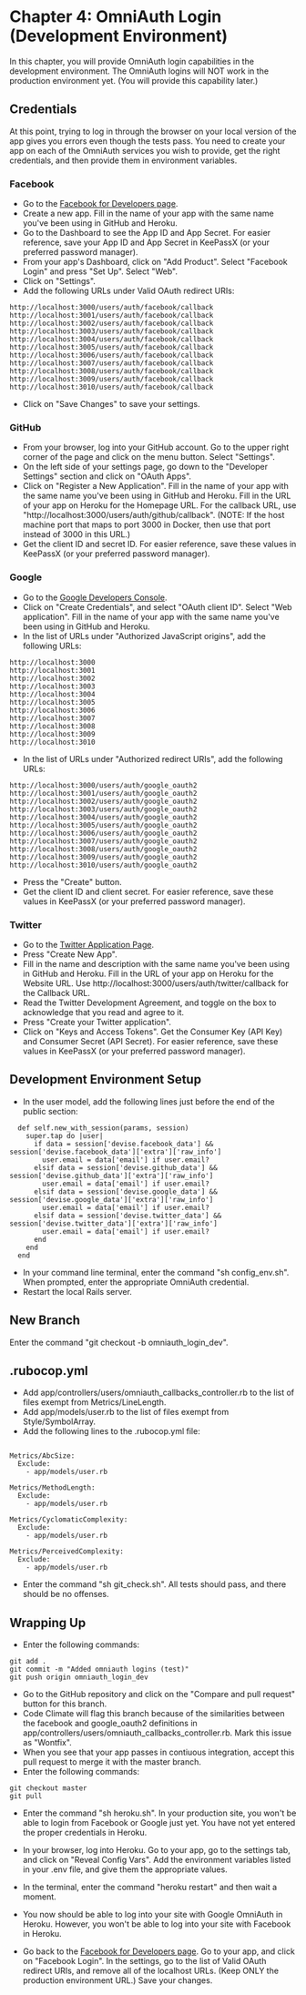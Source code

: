# Chapter 4: OmniAuth Login (Development Environment)

In this chapter, you will provide OmniAuth login capabilities in the development environment.  The OmniAuth logins will NOT work in the production environment yet.  (You will provide this capability later.)

## Credentials
At this point, trying to log in through the browser on your local version of the app gives you errors even though the tests pass.  You need to create your app on each of the OmniAuth services you wish to provide, get the right credentials, and then provide them in environment variables.

### Facebook
* Go to the [Facebook for Developers page](https://developers.facebook.com/).
* Create a new app.  Fill in the name of your app with the same name you've been using in GitHub and Heroku.
* Go to the Dashboard to see the App ID and App Secret.  For easier reference, save your App ID and App Secret in KeePassX (or your preferred password manager).
* From your app's Dashboard, click on "Add Product".  Select "Facebook Login" and press "Set Up".  Select "Web".
* Click on "Settings".
* Add the following URLs under Valid OAuth redirect URIs:
```
http://localhost:3000/users/auth/facebook/callback
http://localhost:3001/users/auth/facebook/callback
http://localhost:3002/users/auth/facebook/callback
http://localhost:3003/users/auth/facebook/callback
http://localhost:3004/users/auth/facebook/callback
http://localhost:3005/users/auth/facebook/callback
http://localhost:3006/users/auth/facebook/callback
http://localhost:3007/users/auth/facebook/callback
http://localhost:3008/users/auth/facebook/callback
http://localhost:3009/users/auth/facebook/callback
http://localhost:3010/users/auth/facebook/callback
```
* Click on "Save Changes" to save your settings.

### GitHub
* From your browser, log into your GitHub account.  Go to the upper right corner of the page and click on the menu button.  Select "Settings".
* On the left side of your settings page, go down to the "Developer Settings" section and click on "OAuth Apps".
* Click on "Register a New Application".  Fill in the name of your app with the same name you've been using in GitHub and Heroku.  Fill in the URL of your app on Heroku for the Homepage URL.  For the callback URL, use "http://localhost:3000/users/auth/github/callback".  (NOTE: If the host machine port that maps to port 3000 in Docker, then use that port instead of 3000 in this URL.)
* Get the client ID and secret ID.  For easier reference, save these values in KeePassX (or your preferred password manager).

### Google
* Go to the [Google Developers Console](https://console.developers.google.com).
* Click on "Create Credentials", and select "OAuth client ID".  Select "Web application".  Fill in the name of your app with the same name you've been using in GitHub and Heroku.
* In the list of URLs under "Authorized JavaScript origins", add the following URLs:
```
http://localhost:3000
http://localhost:3001
http://localhost:3002
http://localhost:3003
http://localhost:3004
http://localhost:3005
http://localhost:3006
http://localhost:3007
http://localhost:3008
http://localhost:3009
http://localhost:3010
```
* In the list of URLs under "Authorized redirect URIs", add the following URLs:
```
http://localhost:3000/users/auth/google_oauth2
http://localhost:3001/users/auth/google_oauth2
http://localhost:3002/users/auth/google_oauth2
http://localhost:3003/users/auth/google_oauth2
http://localhost:3004/users/auth/google_oauth2
http://localhost:3005/users/auth/google_oauth2
http://localhost:3006/users/auth/google_oauth2
http://localhost:3007/users/auth/google_oauth2
http://localhost:3008/users/auth/google_oauth2
http://localhost:3009/users/auth/google_oauth2
http://localhost:3010/users/auth/google_oauth2
```
* Press the "Create" button.
* Get the client ID and client secret.  For easier reference, save these values in KeePassX (or your preferred password manager).

### Twitter
* Go to the [Twitter Application Page](https://apps.twitter.com/).
* Press "Create New App".
* Fill in the name and description with the same name you've been using in GitHub and Heroku.  Fill in the URL of your app on Heroku for the Website URL.  Use http://localhost:3000/users/auth/twitter/callback for the Callback URL.
* Read the Twitter Development Agreement, and toggle on the box to acknowledge that you read and agree to it.
* Press "Create your Twitter application".
* Click on "Keys and Access Tokens".  Get the Consumer Key (API Key) and 	Consumer Secret (API Secret).  For easier reference, save these values in KeePassX (or your preferred password manager).

## Development Environment Setup
* In the user model, add the following lines just before the end of the public section:
```
  def self.new_with_session(params, session)
    super.tap do |user|
      if data = session['devise.facebook_data'] && session['devise.facebook_data']['extra']['raw_info']
        user.email = data['email'] if user.email?
      elsif data = session['devise.github_data'] && session['devise.github_data']['extra']['raw_info']
        user.email = data['email'] if user.email?
      elsif data = session['devise.google_data'] && session['devise.google_data']['extra']['raw_info']
        user.email = data['email'] if user.email?
      elsif data = session['devise.twitter_data'] && session['devise.twitter_data']['extra']['raw_info']
        user.email = data['email'] if user.email?
      end
    end
  end
```
* In your command line terminal, enter the command "sh config_env.sh".  When prompted, enter the appropriate OmniAuth credential.
* Restart the local Rails server.


## New Branch
Enter the command "git checkout -b omniauth_login_dev".

## .rubocop.yml
* Add app/controllers/users/omniauth_callbacks_controller.rb to the list of files exempt from Metrics/LineLength.
* Add app/models/user.rb to the list of files exempt from Style/SymbolArray.
* Add the following lines to the .rubocop.yml file:
```

Metrics/AbcSize:
  Exclude:
    - app/models/user.rb

Metrics/MethodLength:
  Exclude:
    - app/models/user.rb

Metrics/CyclomaticComplexity:
  Exclude:
    - app/models/user.rb

Metrics/PerceivedComplexity:
  Exclude:
    - app/models/user.rb
```
* Enter the command "sh git_check.sh".  All tests should pass, and there should be no offenses.

## Wrapping Up
* Enter the following commands:
```
git add .
git commit -m "Added omniauth logins (test)"
git push origin omniauth_login_dev
```
* Go to the GitHub repository and click on the "Compare and pull request" button for this branch.
* Code Climate will flag this branch because of the similarities between the facebook and google_oauth2 definitions in  app/controllers/users/omniauth_callbacks_controller.rb.  Mark this issue as "Wontfix".
* When you see that your app passes in contiuous integration, accept this pull request to merge it with the master branch.
* Enter the following commands:
```
git checkout master
git pull
```
* Enter the command "sh heroku.sh".  In your production site, you won't be able to login from Facebook or Google just yet.  You have not yet entered the proper credentials in Heroku.







* In your browser, log into Heroku.  Go to your app, go to the settings tab, and click on "Reveal Config Vars".  Add the environment variables listed in your .env file, and give them the appropriate values.
* In the terminal, enter the command "heroku restart" and then wait a moment.
* You now should be able to log into your site with Google OmniAuth in Heroku.  However, you won't be able to log into your site with Facebook in Heroku.
* Go back to the [Facebook for Developers page](https://developers.facebook.com/).  Go to your app, and click on "Facebook Login".  In the settings, go to the list of Valid OAuth redirect URIs, and remove all of the localhost URLs.  (Keep ONLY the production environment URL.)  Save your changes.
